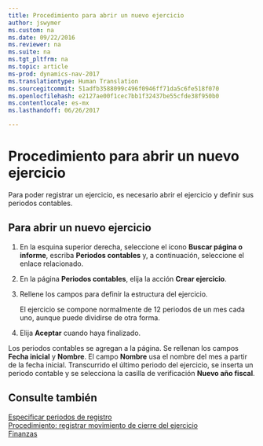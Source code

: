 ```yaml
---
title: Procedimiento para abrir un nuevo ejercicio
author: jswymer
ms.custom: na
ms.date: 09/22/2016
ms.reviewer: na
ms.suite: na
ms.tgt_pltfrm: na
ms.topic: article
ms-prod: dynamics-nav-2017
ms.translationtype: Human Translation
ms.sourcegitcommit: 51adfb3588099c496f0946ff71da5c6fe518f070
ms.openlocfilehash: e2127ae00f1cec7bb1f32437be55cfde38f950b0
ms.contentlocale: es-mx
ms.lasthandoff: 06/26/2017

---
```


# <a name="how-to-open-a-new-fiscal-year"></a>Procedimiento para abrir un nuevo ejercicio
Para poder registrar un ejercicio, es necesario abrir el ejercicio y definir sus periodos contables.

## <a name="to-open-a-new-fiscal-year"></a>Para abrir un nuevo ejercicio
1. En la esquina superior derecha, seleccione el icono **Buscar página o informe**, escriba **Periodos contables** y, a continuación, seleccione el enlace relacionado.
2. En la página **Periodos contables**, elija la acción **Crear ejercicio**.
3. Rellene los campos para definir la estructura del ejercicio.

    El ejercicio se compone normalmente de 12 periodos de un mes cada uno, aunque puede dividirse de otra forma.
4. Elija **Aceptar** cuando haya finalizado.

Los periodos contables se agregan a la página. Se rellenan los campos **Fecha inicial** y **Nombre**. El campo **Nombre** usa el nombre del mes a partir de la fecha inicial. Transcurrido el último periodo del ejercicio, se inserta un periodo contable y se selecciona la casilla de verificación **Nuevo año fiscal**.


## <a name="see-also"></a>Consulte también
[Especificar periodos de registro](finance-setup-how-specify-posting-periods.md)  
[Procedimiento: registrar movimiento de cierre del ejercicio](year-how-post-year-end-close-entry.md)  
[Finanzas](finance-setup.md)  

